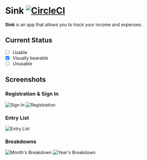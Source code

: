 # Sink [![CircleCI](https://circleci.com/gh/vilisimo/sink.svg?style=svg&circle-token=c310e8996b1979feeb3104ef2f8f2068bab3fffe)](https://circleci.com/gh/vilisimo/sink)
**Sink** is an app that allows you to track your income and expenses.

## Current Status

- [ ] Usable
- [x] Visually bearable
- [ ] Unusable

## Screenshots
### Registration & Sign In
![Sign In](screens/signin.png) ![Registration](screens/register.png)

### Entry List
![Entry List](screens/entries.png)

### Breakdowns
![Month's Breakdown](screens/month-summary.png) ![Year's Breakdown](screens/year-summary.png)
